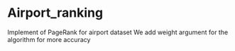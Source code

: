 # Airport_ranking
Implement of PageRank for airport dataset
We add weight argument for the algorithm for more accuracy
